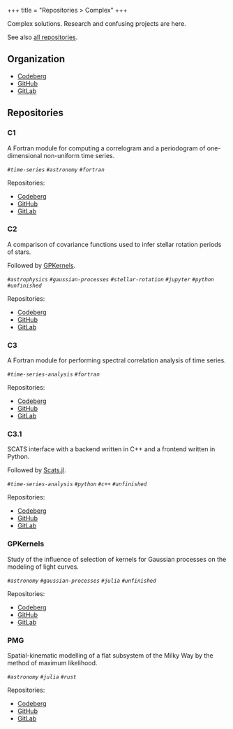 +++
title = "Repositories > Complex"
+++

Complex solutions. Research and confusing projects are here.

See also [all repositories](@/notes/Repositories.md).

## Organization

- [Codeberg](https://codeberg.org/paveloom-c)
- [GitHub](https://github.com/paveloom-c)
- [GitLab](https://gitlab.com/paveloom-g/complex)

## Repositories

### C1

A Fortran module for computing a correlogram and a periodogram of one-dimensional non-uniform time series.

*`#time-series` `#astronomy` `#fortran`*

Repositories:

- [Codeberg](https://codeberg.org/paveloom-c/C1)
- [GitHub](https://github.com/paveloom-c/C1)
- [GitLab](https://gitlab.com/paveloom-g/complex/C1)

### C2

A comparison of covariance functions used to infer stellar rotation periods of stars.

Followed by [GPKernels](#GPKernels).

*`#astrophysics` `#gaussian-processes` `#stellar-rotation` `#jupyter` `#python` `#unfinished`*

Repositories:

- [Codeberg](https://codeberg.org/paveloom-c/C2)
- [GitHub](https://github.com/paveloom-c/C2)
- [GitLab](https://gitlab.com/paveloom-g/complex/C2)

### C3

A Fortran module for performing spectral correlation analysis of time series.

*`#time-series-analysis` `#fortran`*

Repositories:

- [Codeberg](https://codeberg.org/paveloom-c/C3)
- [GitHub](https://github.com/paveloom-c/C3)
- [GitLab](https://gitlab.com/paveloom-g/complex/C3)

### C3.1

SCATS interface with a backend written in C++ and a frontend written in Python.

Followed by [Scats.jl](@/notes/Repositories_Julia.md#Scats.jl).

*`#time-series-analysis` `#python` `#c++` `#unfinished`*

Repositories:

- [Codeberg](https://codeberg.org/paveloom-c/C3.1)
- [GitHub](https://github.com/paveloom-c/C3.1)
- [GitLab](https://gitlab.com/paveloom-g/complex/C3.1)

### GPKernels

Study of the influence of selection of kernels for Gaussian processes on the modeling of light curves.

*`#astronomy` `#gaussian-processes` `#julia` `#unfinished`*

Repositories:

- [Codeberg](https://codeberg.org/paveloom-c/GPKernels)
- [GitHub](https://github.com/paveloom-c/GPKernels)
- [GitLab](https://gitlab.com/paveloom-g/complex/GPKernels)

### PMG

Spatial-kinematic modelling of a flat subsystem of the Milky Way by the method of maximum likelihood.

*`#astronomy` `#julia` `#rust`*

Repositories:

- [Codeberg](https://codeberg.org/paveloom-c/PMG)
- [GitHub](https://github.com/paveloom-c/PMG)
- [GitLab](https://gitlab.com/paveloom-g/complex/PMG)
